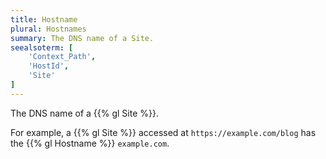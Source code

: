 ```yaml
---
title: Hostname
plural: Hostnames
summary: The DNS name of a Site.
seealsoterm: [
    'Context_Path',
    'HostId',
    'Site'
]
---
```


The DNS name of a {{% gl Site %}}.

For example, a {{% gl Site %}} accessed at ``https://example.com/blog`` has
the {{% gl Hostname %}} ``example.com``.

